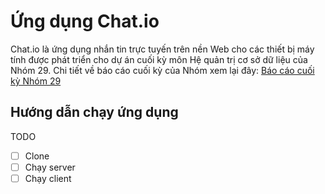 # Ứng dụng Chat.io

Chat.io là ứng dụng nhắn tin trực tuyến trên nền Web cho các thiết bị máy tính được phát triển cho dự án cuối kỳ môn Hệ quản trị cơ sở dữ liệu của Nhóm 29. Chi tiết về báo cáo cuối kỳ của Nhóm xem lại đây: [Báo cáo cuối kỳ Nhóm 29](https://drive.google.com/drive/folders/1wcSPIBTsln905JkDMxpXdj3XmUUpKzNV?usp=sharing)

## Hướng dẫn chạy ứng dụng
TODO
- [ ] Clone 
- [ ] Chạy server 
- [ ] Chạy client
